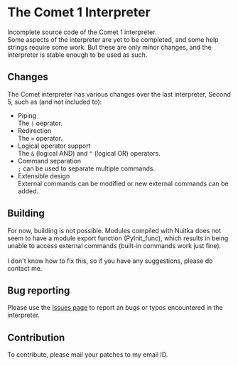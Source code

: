 # The Comet 1 Interpreter
Incomplete source code of the Comet 1 interpreter.<br>Some aspects of the interpreter are yet to be completed, and some help strings require some work. But these are only minor changes, and the interpreter is stable enough to be used as such.

## Changes
The Comet interpreter has various changes over the last interpreter, Second 5, such as (and not included to):
 - Piping<br>
   The `|` oeprator.
 - Redirection<br>
   The `>` operator.
 - Logical operator support<br>
   The `&` (logical AND) and `^` (logical OR) operators.
 - Command separation<br>
   `;` can be used to separate multiple commands.
 - Extensible design<br>
   External commands can be modified or new external commands can be added.

## Building
For now, building is not possible. Modules compiled with Nuitka does not seem to have a module export function (PyInit_func), which results in being unable to access external commands (built-in commands work just fine).<br>
<br>
I don't know how to fix this, so if you have any suggestions, please do contact me.

## Bug reporting
Please use the [Issues page](http://github.com/cpythonist/Comet1/issues) to report an bugs or typos encountered in the interpreter.

## Contribution
To contribute, please mail your patches to my email ID.
